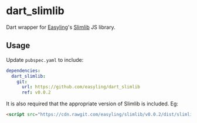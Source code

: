 # dart_slimlib

Dart wrapper for [Easyling](https://www.easyling.com)'s [Slimlib](https://github.com/easyling/slimlib) JS library.

## Usage

Update `pubspec.yaml` to include:

```yaml
dependencies:
  dart_slimlib:
    git:
      url: https://github.com/easyling/dart_slimlib
      ref: v0.0.2
```

It is also required that the appropriate version of Slimlib is included. Eg:

```html
<script src="https://cdn.rawgit.com/easyling/slimlib/v0.0.2/dist/slimlib.js"></script>
```